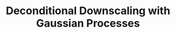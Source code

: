 ---
layout: default
title: "Deconditional Downscaling with Gaussian Processes"
authors: <ins>Siu Lun Chau*</ins>, Shahine Bouabid*, Dino Sejdinovic 
venue: Conference on Neural Information Processing Systems (NeurIPS)
year: 2021
pdf: https://arxiv.org/pdf/2305.15167.pdf
code: https://github.com/shahineb/deconditional-downscaling
video: https://slideslive.com/38967430/deconditional-downscaling-with-gaussian-processes?ref=recommended
preprint: "false"
---